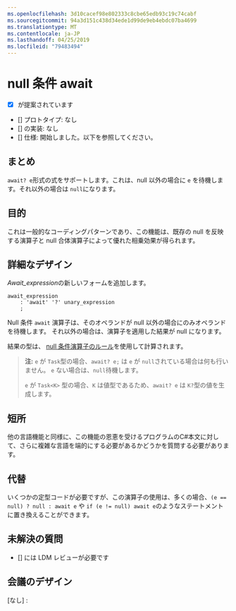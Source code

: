 ```yaml
---
ms.openlocfilehash: 3d10cacef98e802333c8cbe65edb93c19c74cabf
ms.sourcegitcommit: 94a3d151c438d34ede1d99de9eb4ebdc07ba4699
ms.translationtype: MT
ms.contentlocale: ja-JP
ms.lasthandoff: 04/25/2019
ms.locfileid: "79483494"
---
```

# <a name="null-conditional-await"></a>null 条件 await

* [x] が提案されています
* [] プロトタイプ: なし
* [] の実装: なし
* [] 仕様: 開始しました。以下を参照してください。

## <a name="summary"></a>まとめ
[summary]: #summary

`await? e`形式の式をサポートします。これは、null 以外の場合に `e` を待機します。それ以外の場合は `null`になります。

## <a name="motivation"></a>目的
[motivation]: #motivation

これは一般的なコーディングパターンであり、この機能は、既存の null を反映する演算子と null 合体演算子によって優れた相乗効果が得られます。

## <a name="detailed-design"></a>詳細なデザイン
[design]: #detailed-design

*Await_expression*の新しいフォームを追加します。

```antlr
await_expression
    : 'await' '?' unary_expression
    ;
```

Null 条件 `await` 演算子は、そのオペランドが null 以外の場合にのみオペランドを待機します。 それ以外の場合は、演算子を適用した結果が null になります。

結果の型は、 [null 条件演算子のルール](https://github.com/dotnet/csharplang/blob/master/spec/expressions.md#null-conditional-operator)を使用して計算されます。

> **注:** `e` が `Task`型の場合、`await? e;` は `e` が `null`されている場合は何も行いません。 `e` ない場合は、`null`待機します。
>
> `e` が `Task<K>` 型の場合、`K` は値型であるため、`await? e` は `K?`型の値を生成します。

## <a name="drawbacks"></a>短所
[drawbacks]: #drawbacks

他の言語機能と同様に、この機能の恩恵を受けるプログラムのC#本文に対して、さらに複雑な言語を端的にする必要があるかどうかを質問する必要があります。

## <a name="alternatives"></a>代替
[alternatives]: #alternatives

いくつかの定型コードが必要ですが、この演算子の使用は、多くの場合、`(e == null) ? null : await e` や `if (e != null) await e`のようなステートメントに置き換えることができます。

## <a name="unresolved-questions"></a>未解決の質問
[unresolved]: #unresolved-questions

- [] には LDM レビューが必要です

## <a name="design-meetings"></a>会議のデザイン

[なし] :
